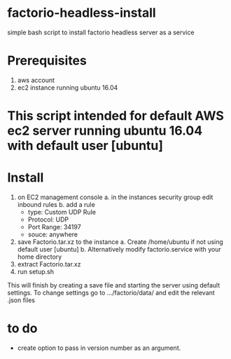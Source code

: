 # factorio-headless-install
simple bash script to install factorio headless server as a service

# Prerequisites
1. aws account
2. ec2 instance running ubuntu 16.04

# This script intended for default AWS ec2 server running ubuntu 16.04 with default user [ubuntu]
# Install
1. on EC2 management console 
  a. in the instances security group edit inbound rules
  b. add a rule 
    - type: Custom UDP Rule
    - Protocol: UDP
    - Port Range: 34197
    - souce: anywhere
2. save Factorio.tar.xz to the instance
  a. Create /home/ubuntu if not using default user [ubuntu]
  b. Alternatively modify factorio.service with your home directory
3. extract Factorio.tar.xz
4. run setup.sh

This will finish by creating a save file and starting the server using default settings. 
To change settings go to .../factorio/data/ and edit the relevant .json files


# to do
 - create option to pass in version number as an argument.
